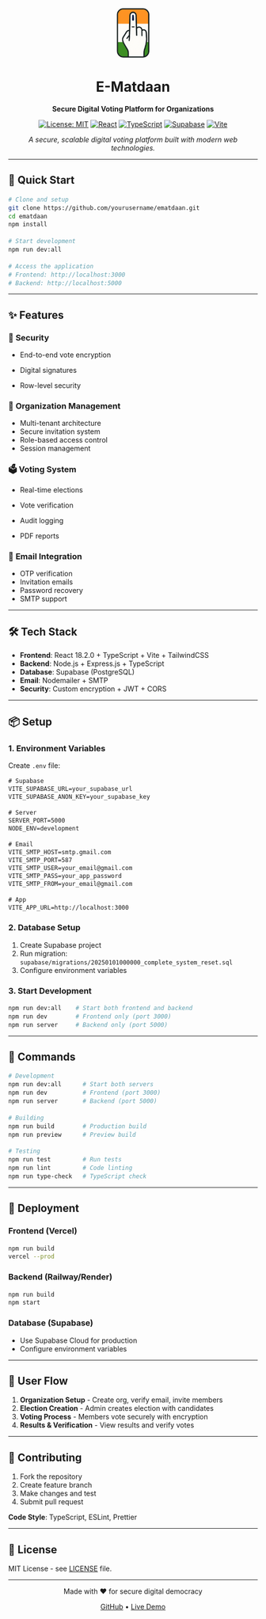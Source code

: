 <div align="center">
  <img src="public/logo.png" alt="E-Matdaan Logo" width="auto" height="100" />
  <h1>E-Matdaan</h1>
  <p><strong>Secure Digital Voting Platform for Organizations</strong></p>
  
  [![License: MIT](https://img.shields.io/badge/License-MIT-yellow.svg)](https://opensource.org/licenses/MIT)
  [![React](https://img.shields.io/badge/React-18.2.0-blue.svg)](https://reactjs.org/)
  [![TypeScript](https://img.shields.io/badge/TypeScript-5.2.2-blue.svg)](https://www.typescriptlang.org/)
  [![Supabase](https://img.shields.io/badge/Supabase-Latest-green.svg)](https://supabase.com/)
  [![Vite](https://img.shields.io/badge/Vite-5.4.19-purple.svg)](https://vitejs.dev/)
  
  <p align="center">
    <em>A secure, scalable digital voting platform built with modern web technologies.</em>
  </p>
</div>

---

## 🚀 Quick Start

```bash
# Clone and setup
git clone https://github.com/yourusername/ematdaan.git
cd ematdaan
npm install

# Start development
npm run dev:all

# Access the application
# Frontend: http://localhost:3000
# Backend: http://localhost:5000
```

---

## ✨ Features

### 🔐 **Security**
- End-to-end vote encryption

- Digital signatures
- Row-level security

### 🏢 **Organization Management**
- Multi-tenant architecture
- Secure invitation system
- Role-based access control
- Session management

### 🗳️ **Voting System**
- Real-time elections

- Vote verification
- Audit logging
- PDF reports

### 📧 **Email Integration**
- OTP verification
- Invitation emails
- Password recovery
- SMTP support

---

## 🛠️ Tech Stack

- **Frontend**: React 18.2.0 + TypeScript + Vite + TailwindCSS
- **Backend**: Node.js + Express.js + TypeScript
- **Database**: Supabase (PostgreSQL)
- **Email**: Nodemailer + SMTP
- **Security**: Custom encryption + JWT + CORS

---

## 📦 Setup

### **1. Environment Variables**
Create `.env` file:
```env
# Supabase
VITE_SUPABASE_URL=your_supabase_url
VITE_SUPABASE_ANON_KEY=your_supabase_key

# Server
SERVER_PORT=5000
NODE_ENV=development

# Email
VITE_SMTP_HOST=smtp.gmail.com
VITE_SMTP_PORT=587
VITE_SMTP_USER=your_email@gmail.com
VITE_SMTP_PASS=your_app_password
VITE_SMTP_FROM=your_email@gmail.com

# App
VITE_APP_URL=http://localhost:3000
```

### **2. Database Setup**
1. Create Supabase project
2. Run migration: `supabase/migrations/20250101000000_complete_system_reset.sql`
3. Configure environment variables

### **3. Start Development**
```bash
npm run dev:all    # Start both frontend and backend
npm run dev        # Frontend only (port 3000)
npm run server     # Backend only (port 5000)
```

---

## 🔧 Commands

```bash
# Development
npm run dev:all      # Start both servers
npm run dev          # Frontend (port 3000)
npm run server       # Backend (port 5000)

# Building
npm run build        # Production build
npm run preview      # Preview build

# Testing
npm run test         # Run tests
npm run lint         # Code linting
npm run type-check   # TypeScript check
```

---

## 🚀 Deployment

### **Frontend (Vercel)**
```bash
npm run build
vercel --prod
```

### **Backend (Railway/Render)**
```bash
npm run build
npm start
```

### **Database (Supabase)**
- Use Supabase Cloud for production
- Configure environment variables

---

## 📱 User Flow

1. **Organization Setup** - Create org, verify email, invite members
2. **Election Creation** - Admin creates election with candidates
3. **Voting Process** - Members vote securely with encryption
4. **Results & Verification** - View results and verify votes

---

## 🤝 Contributing

1. Fork the repository
2. Create feature branch
3. Make changes and test
4. Submit pull request

**Code Style**: TypeScript, ESLint, Prettier

---

## 📄 License

MIT License - see [LICENSE](LICENSE) file.

---

<div align="center">
  <p>Made with ❤️ for secure digital democracy</p>
  <p>
    <a href="https://github.com/PushkarPisolkar04/ematdaan">GitHub</a> •
    <a href="https://ematdaan.vercel.app">Live Demo</a>
  </p>
</div>
